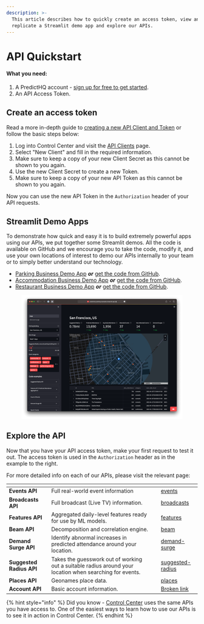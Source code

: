 ```yaml
---
description: >-
  This article describes how to quickly create an access token, view and
  replicate a Streamlit demo app and explore our APIs.
---
```


# API Quickstart

#### What you need:

1. A PredictHQ account - [sign up for free to get started](https://signup.predicthq.com/).
2. An API Access Token.

## Create an access token

Read a more in-depth guide to [creating a new API Client and Token](https://www.predicthq.com/support/how-to-create-an-api-token) or follow the basic steps below:

1. Log into Control Center and visit the [API Clients](https://control.predicthq.com/clients) page.
2. Select "New Client" and fill in the required information.
3. Make sure to keep a copy of your new Client Secret as this cannot be shown to you again.
4. Use the new Client Secret to create a new Token.
5. Make sure to keep a copy of your new API Token as this cannot be shown to you again.

Now you can use the new API Token in the `Authorization` header of your API requests.

## Streamlit Demo Apps

To demonstrate how quick and easy it is to build extremely powerful apps using our APIs, we put together some Streamlit demos. All the code is available on GitHub and we encourage you to take the code, modify it, and use your own locations of interest to demo our APIs internally to your team or to simply better understand our technology.

* [Parking Business Demo App](https://predicthq-parking-example.streamlit.app/) _**or**_ [get the code from GitHub](https://github.com/predicthq/streamlit-parking-demo).
* [Accommodation Business Demo App](https://predicthq-accommodation-example.streamlit.app/) _**or**_ [get the code from GitHub](https://github.com/predicthq/streamlit-accommodation-demo).
* [Restaurant Business Demo App](https://predicthq-restaurant-example.streamlit.app/) _**or**_ [get the code from GitHub](https://github.com/predicthq/streamlit-restaurant-demo).

<figure><img src="../.gitbook/assets/streamlit-parking-demo-map-screenshot.png" alt="alt"><figcaption></figcaption></figure>

## Explore the API

Now that you have your API access token, make your first request to test it out. The access token is used in the `Authorization` header as in the example to the right.

For more detailed info on each of our APIs, please visit the relevant page:

<table data-view="cards"><thead><tr><th></th><th></th><th data-hidden></th><th data-hidden data-card-target data-type="content-ref"></th></tr></thead><tbody><tr><td><strong>Events API</strong></td><td>Full real-world event information</td><td></td><td><a href="../api/events/">events</a></td></tr><tr><td><strong>Broadcasts API</strong></td><td>Full broadcast (Live TV) information.</td><td></td><td><a href="../api/broadcasts/">broadcasts</a></td></tr><tr><td><strong>Features API</strong></td><td>Aggregated daily-level features ready for use by ML models.</td><td></td><td><a href="../api/features/">features</a></td></tr><tr><td><strong>Beam API</strong></td><td>Decomposition and correlation engine.</td><td></td><td><a href="../api/beam/">beam</a></td></tr><tr><td><strong>Demand Surge API</strong></td><td>Identify abnormal increases in predicted attendance around your location.</td><td></td><td><a href="../api/demand-surge/">demand-surge</a></td></tr><tr><td><strong>Suggested Radius API</strong></td><td>Takes the guesswork out of working out a suitable radius around your location when searching for events.</td><td></td><td><a href="../api/suggested-radius/">suggested-radius</a></td></tr><tr><td><strong>Places API</strong></td><td>Geonames place data.</td><td></td><td><a href="../api/places/">places</a></td></tr><tr><td><strong>Account API</strong></td><td>Basic account information.</td><td></td><td><a href="broken-reference">Broken link</a></td></tr></tbody></table>

{% hint style="info" %}
Did you know - [Control Center](https://control.predicthq.com/) uses the same APIs you have access to. One of the easiest ways to learn how to use our APIs is to see it in action in Control Center.
{% endhint %}
